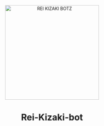<div align="center">
<img src="https://i.ibb.co/aea6ddea-4da5-412b-b48a-10af7f6ccb71.jpeg" alt="REI KIZAKI BOTZ" width="300" />

# Rei-Kizaki-bot
